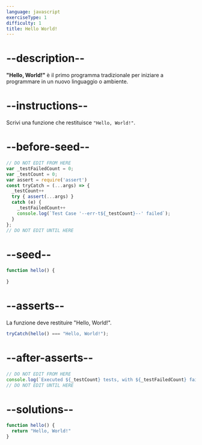 ```yaml
---
language: javascript
exerciseType: 1
difficulty: 1
title: Hello World!
---
```


# --description--

__"Hello, World!"__ è il primo programma tradizionale per iniziare a programmare in un nuovo linguaggio o ambiente.

# --instructions--

Scrivi una funzione che restituisce `"Hello, World!"`.

# --before-seed--

```javascript
// DO NOT EDIT FROM HERE
var _testFailedCount = 0;
var _testCount = 0;
var assert = require('assert')
const tryCatch = (...args) => {
  _testCount++
  try { assert(...args) }
  catch (e) {
    _testFailedCount++
    console.log(`Test Case '--err-t${_testCount}--' failed`);
  }
};
// DO NOT EDIT UNTIL HERE
```

# --seed--

```javascript
function hello() {
  
}
```

# --asserts--

La funzione deve restituire "Hello, World!".

```javascript
tryCatch(hello() === "Hello, World!");
```

# --after-asserts--

```javascript
// DO NOT EDIT FROM HERE 
console.log(`Executed ${_testCount} tests, with ${_testFailedCount} failures`);
// DO NOT EDIT UNTIL HERE
```

# --solutions--

```javascript
function hello() {
  return "Hello, World!"
}
```
